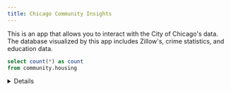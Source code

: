 ```yaml
---
title: Chicago Community Insights
---
```

This is an app that allows you to interact with the City of Chicago's data. The database visualized by this app includes Zillow's, crime statistics, and education data. 

```sql description
select count(*) as count 
from community.housing
```

<Details title='About this data'>
This dataset includes information about <Value data={description} column=count/> communities in Chicago.

    <Details title='Zillow'>
     Information about Zillow's data.
    </Details>
    <Details title='Crime'>
    Information about crime data.
    </Details>
     <Details title='Education'>
     Information about education data.
    </Details>

 </Details>

